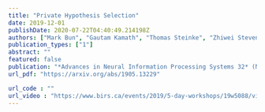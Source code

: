 ```yaml
---
title: "Private Hypothesis Selection"
date: 2019-12-01
publishDate: 2020-07-22T04:40:49.214198Z
authors: ["Mark Bun", "Gautam Kamath", "Thomas Steinke", "Zhiwei Steven Wu"]
publication_types: ["1"]
abstract: ""
featured: false
publication: "*Advances in Neural Information Processing Systems 32* (NeurIPS 2019)"
url_pdf: "https://arxiv.org/abs/1905.13229"

url_code : ""
url_video : "https://www.birs.ca/events/2019/5-day-workshops/19w5088/videos/watch/201907111334-Bun.html"
---
```



